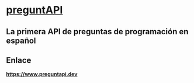 # [preguntAPI](https://www.preguntapi.dev)

## La primera API de preguntas de programación en español

## Enlace
**https://www.preguntapi.dev**


